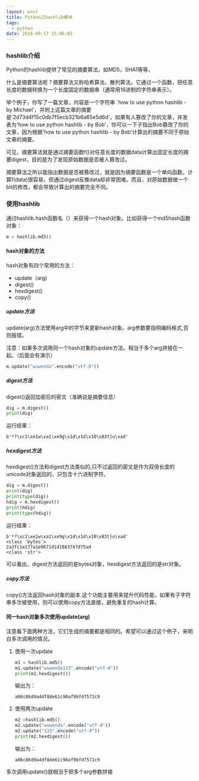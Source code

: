```yaml
---
layout: post
title: Python之hashlib模块
tags:
  - python
date: 2018-09-17 15:06:02
---
```


### hashlib介绍

Python的hashlib提供了常见的摘要算法，如MD5，SHA1等等。

什么是摘要算法呢？摘要算法又称哈希算法、散列算法。它通过一个函数，把任意长度的数据转换为一个长度固定的数据串（通常用16进制的字符串表示）。

举个例子，你写了一篇文章，内容是一个字符串 `how to use python hashlib - by Michael'，并附上这篇文章的摘要是'2d73d4f15c0db7f5ecb321b6a65e5d6d'。如果有人篡改了你的文章，并发表为'how to use python hashlib - by Bob'，你可以一下子指出Bob篡改了你的文章，因为根据'how to use python hashlib - by Bob'计算出的摘要不同于原始文章的摘要。

可见，摘要算法就是通过摘要函数f()对任意长度的数据data计算出固定长度的摘要digest，目的是为了发现原始数据是否被人篡改过。

摘要算法之所以能指出数据是否被篡改过，就是因为摘要函数是一个单向函数，计算f(data)很容易，但通过digest反推data却非常困难。而且，对原始数据做一个bit的修改，都会导致计算出的摘要完全不同。
<!-- more -->
### 使用hashlib

通过hashlib.hash函数名（）来获得一个hash对象。比如获得一个md5hash函数对象：

```python
m = hashlib.md5()
```

#### hash对象的方法

hash对象有四个常用的方法：
 - update（arg)
 - digest()
 - hexdigest()
 - copy()

##### update方法

update(arg)方法使用arg中的字节来更新hash对象。arg参数要指明编码格式,否则报错。

注意：如果多次调用同一个hash对象的update方法。相当于多个arg拼接在一起。（后面会有演示）

```python
m.update("wuwenda".encode("utf-8"))
```

##### digest方法

digest()返回加密后的密文（准确说是摘要信息）
```python
dig = m.digest()
print(dig)
```
运行结果：
```
b'*?\xc1\xe1w\xa1\xe9g\x1d\x1d\x10\x83t}u\xad'
```

##### hexdigest方法

hexdigest()方法和digest方法类似的,只不过返回的密文是作为双倍长度的unicode对象返回的，只包含十六进制字符。

```python
dig = m.digest()
print(dig)
print(type(dig))
hdig = m.hexdigest()
print(hdig)
print(type(hdig))
```
运行结果：
```
b'*?\xc1\xe1w\xa1\xe9g\x1d\x1d\x10\x83t}u\xad'
<class 'bytes'>
2a3fc1e177a1e9671d1d1083747d75ad
<class 'str'>
```
可以看出，digest方法返回的是bytes对象，hexdigest方法返回的是str对象。

##### copy方法

copy()方法返回hash对象的副本.这个功能主要用来提升代码性能，如果有子字符串多次被使用，则可以使用copy方法直接，避免重复的hash计算。

#### 同一hash对象多次使用update(arg)

注意看下面两种方法，它们生成的摘要都是相同的。希望可以通过这个例子，来明白多次调用的情况。

1. 使用一次update
  
   ```python
   m1 = hashlib.md5()
   m1.update("wuwenda123".encode("utf-8"))   
   print(m1.hexdigest())
   ```

   输出为：

   ```
   a06c86d9a4df8de61c90af9bfd7572c9
   ```

2. 使用两次update
   ```python
   m2 =hashlib.md5()
   m2.update("wuwenda".encode("utf-8"))
   m2.update("123".encode("utf-8"))
   print(m2.hexdigest())
   ```

   输出为：

   ```
   a06c86d9a4df8de61c90af9bfd7572c9
   ```

多次调用update()就相当于把多个arg参数拼接
